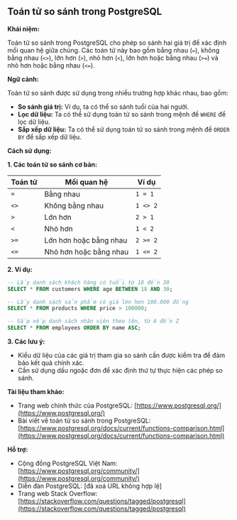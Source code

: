## Toán tử so sánh trong PostgreSQL

**Khái niệm:**

Toán tử so sánh trong PostgreSQL cho phép so sánh hai giá trị để xác định mối quan hệ giữa chúng. Các toán tử này bao gồm bằng nhau (`=`), không bằng nhau (`<>`), lớn hơn (`>`), nhỏ hơn (`<`), lớn hơn hoặc bằng nhau (`>=`) và nhỏ hơn hoặc bằng nhau (`<=`).

**Ngữ cảnh:**

Toán tử so sánh được sử dụng trong nhiều trường hợp khác nhau, bao gồm:

- **So sánh giá trị:** Ví dụ, ta có thể so sánh tuổi của hai người.
- **Lọc dữ liệu:** Ta có thể sử dụng toán tử so sánh trong mệnh đề `WHERE` để lọc dữ liệu.
- **Sắp xếp dữ liệu:** Ta có thể sử dụng toán tử so sánh trong mệnh đề `ORDER BY` để sắp xếp dữ liệu.

**Cách sử dụng:**

**1. Các toán tử so sánh cơ bản:**

| Toán tử | Mối quan hệ            | Ví dụ    |
| ------- | ---------------------- | -------- |
| `=`     | Bằng nhau              | `1 = 1`  |
| `<>`    | Không bằng nhau        | `1 <> 2` |
| `>`     | Lớn hơn                | `2 > 1`  |
| `<`     | Nhỏ hơn                | `1 < 2`  |
| `>=`    | Lớn hơn hoặc bằng nhau | `2 >= 2` |
| `<=`    | Nhỏ hơn hoặc bằng nhau | `1 <= 2` |

**2. Ví dụ:**

```sql
-- Lấy danh sách khách hàng có tuổi từ 18 đến 30
SELECT * FROM customers WHERE age BETWEEN 18 AND 30;

-- Lấy danh sách sản phẩm có giá lớn hơn 100.000 đồng
SELECT * FROM products WHERE price > 100000;

-- Sắp xếp danh sách nhân viên theo tên, từ A đến Z
SELECT * FROM employees ORDER BY name ASC;
```

**3. Các lưu ý:**

- Kiểu dữ liệu của các giá trị tham gia so sánh cần được kiểm tra để đảm bảo kết quả chính xác.
- Cần sử dụng dấu ngoặc đơn để xác định thứ tự thực hiện các phép so sánh.

**Tài liệu tham khảo:**

- Trang web chính thức của PostgreSQL: [https://www.postgresql.org/](https://www.postgresql.org/)
- Bài viết về toán tử so sánh trong PostgreSQL: [https://www.postgresql.org/docs/current/functions-comparison.html](https://www.postgresql.org/docs/current/functions-comparison.html)

**Hỗ trợ:**

- Cộng đồng PostgreSQL Việt Nam: [https://www.postgresql.org/community/](https://www.postgresql.org/community/)
- Diễn đàn PostgreSQL: [đã xoá URL không hợp lệ]
- Trang web Stack Overflow: [https://stackoverflow.com/questions/tagged/postgresql](https://stackoverflow.com/questions/tagged/postgresql)
